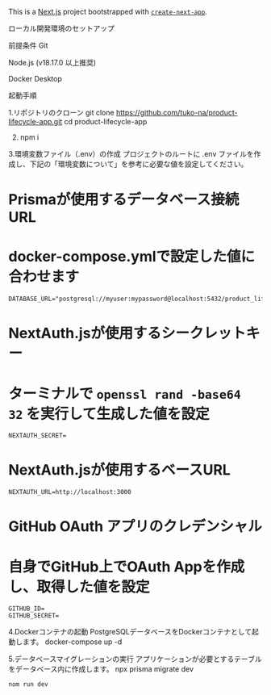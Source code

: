 This is a [Next.js](https://nextjs.org) project bootstrapped with [`create-next-app`](https://nextjs.org/docs/app/api-reference/cli/create-next-app).

ローカル開発環境のセットアップ

前提条件
Git

Node.js (v18.17.0 以上推奨)

Docker Desktop

起動手順

1.リポジトリのクローン
    git clone https://github.com/tuko-na/product-lifecycle-app.git
    cd product-lifecycle-app

2.
    npm i

3.環境変数ファイル（.env）の作成
プロジェクトのルートに .env ファイルを作成し、下記の「環境変数について」を参考に必要な値を設定してください。
# Prismaが使用するデータベース接続URL
# docker-compose.ymlで設定した値に合わせます
    DATABASE_URL="postgresql://myuser:mypassword@localhost:5432/product_lifecycle_app"

# NextAuth.jsが使用するシークレットキー
# ターミナルで `openssl rand -base64 32` を実行して生成した値を設定
    NEXTAUTH_SECRET=

# NextAuth.jsが使用するベースURL
    NEXTAUTH_URL=http://localhost:3000

# GitHub OAuth アプリのクレデンシャル
# 自身でGitHub上でOAuth Appを作成し、取得した値を設定
    GITHUB_ID=
    GITHUB_SECRET=

4.Dockerコンテナの起動
PostgreSQLデータベースをDockerコンテナとして起動します。
    docker-compose up -d

5.データベースマイグレーションの実行
アプリケーションが必要とするテーブルをデータベース内に作成します。
    npx prisma migrate dev

    nom run dev
